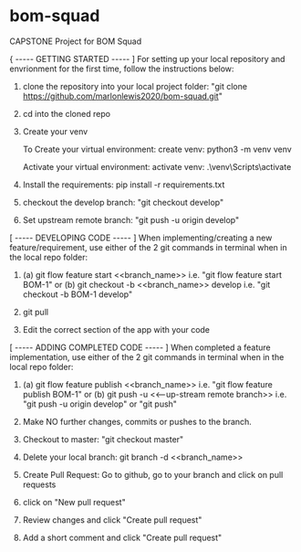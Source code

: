# bom-squad
CAPSTONE Project for BOM Squad



{ ----- GETTING STARTED ----- ]
For setting up your local repository and envrionment for the first time, follow the instructions below:
1. clone the repository into your local project folder: "git clone https://github.com/marlonlewis2020/bom-squad.git"
2. cd into the cloned repo
3. Create your venv

    To Create your virtual environment:
    create venv: python3 -m venv venv

    Activate your virtual environment:
    activate venv: .\venv\Scripts\activate

4. Install the requirements:
    pip install -r requirements.txt

5. checkout the develop branch: "git checkout develop"
6. Set upstream remote branch: "git push -u origin develop"




[ ----- DEVELOPING CODE ----- ]
When implementing/creating a new feature/requirement, use either of the 2 git commands in terminal when in the local repo folder:
1. (a) git flow feature start <<branch_name>> 
    i.e. "git flow feature start BOM-1"
or 
   (b) git checkout -b <<branch_name>> develop
    i.e. "git checkout -b BOM-1 develop"

2. git pull

3. Edit the correct section of the app with your code




[ ----- ADDING COMPLETED CODE ----- ]
When completed a feature implementation, use either of the 2 git commands in terminal when in the local repo folder:
1. (a) git flow feature publish <<branch_name>>
    i.e. "git flow feature publish BOM-1"
or
   (b) git push -u <<--up-stream remote branch>>
    i.e. "git push -u origin develop" or "git push"

2. Make NO further changes, commits or pushes to the branch.

3. Checkout to master: "git checkout master"

4. Delete your local branch: git branch -d <<branch_name>> 

5. Create Pull Request: Go to github, go to your branch and click on pull requests

6. click on "New pull request"

7. Review changes and click "Create pull request"

8. Add a short comment and click "Create pull request"




